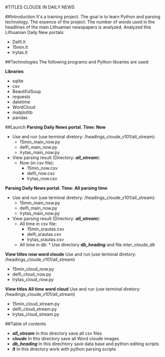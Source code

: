 #TITLES CLOUDE IN DAILY NEWS

##Introduction
It's a training project. The goal is to learn Python and parsing technology. The essence of the project:
The number of words used in the headlines of the main Lithuanian newspapers is analyzed.
Analyzed this Lithuanian Daily New portals:
* Delfi.lt
* 15min.lt
* lrytas.lt

##Technologies
The following programs and Python libraries are used:

__Libraries__
* sqlite 
* csv
* BeautifulSoup
* requests
* datetime
* WordCloud
* matplotlib
* pandas


##Launch
__Parsing Daily News portal. Time: Now__
* Use and run (use terminal diretory: /headings_cloude_v101/all_stream): 
    * 15min_main_now.py
    * delfi_main_now.py
    * lrytas_main_now.py
* View parsing result (Directory: ___all_stream___):
    * Now (in csv file):
        * 15min_now.csv
        * delfi_now.csv
        * lrytas_now.csv

__Parsing Daily News portal. Time: All parsing time__
* Use and run (use terminal diretory: /headings_cloude_v101/all_stream): 
    * 15min_main_now.py
    * delfi_main_now.py
    * lrytas_main_now.py
* View parsing result (Directory: ___all_stream___):
    * All time in csv file:
        * 15min_srautas.csv
        * delfi_srautas.csv
        * lrytas_srautas.csv
  * All time in db:
        * Use directory ___db_heading___ and file _inter_cloude_db_

__View titles now word cloude__
Use and run (use terminal diretory: /headings_cloude_v101/all_stream)
* 15min_cloud_now.py
* delfi_cloud_now.py
* lrytas_cloud_now.py


__View titles All time word cloud__
Use and run (use terminal diretory: /headings_cloude_v101/all_stream)
* 15min_cloud_stream.py
* delfi_cloud_stream.py
* lrytas_cloud_stream.py

##Table of contents
* ___all_stream___
In this directory save all csv files
* ___cloude___
In this directory save all Word cloude images
* ___db_heading___
In this direchtory save data base and python editing scripts
* ___lt___
In this directory work with python parsing scripts




